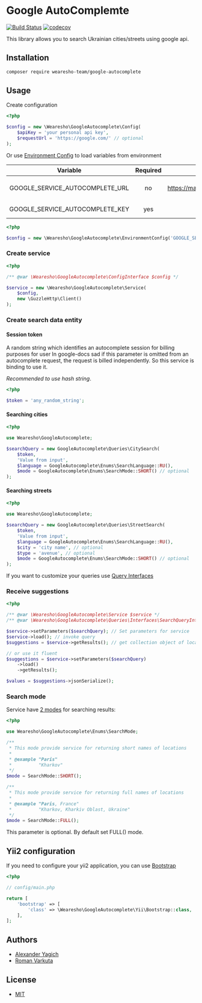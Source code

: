 # Google AutoComplemte
[![Build Status](https://travis-ci.org/wearesho-team/google-autocomplete.svg?branch=master)](https://travis-ci.org/wearesho-team/google-autocomplete)
[![codecov](https://codecov.io/gh/wearesho-team/google-autocomplete/branch/master/graph/badge.svg)](https://codecov.io/gh/wearesho-team/google-autocomplete)

This library allows you to search Ukrainian cities/streets using google api.

## Installation

```bash
composer require wearesho-team/google-autocomplete
```

## Usage

Create configuration

```php
<?php

$config = new \Wearesho\GoogleAutocomplete\Config(
    $apiKey = 'your personal api key',
    $requestUrl = 'https://google.com/' // optional
);
```

Or use [Environment Config](./src/EnvironmentConfig.php) to load variables from environment

| Variable | Required | Default value | Description |
|:-------------------------------:|:--------:|:------------------------------------------------------------:|:---------------------------------------:|
| GOOGLE_SERVICE_AUTOCOMPLETE_URL | no | https://maps.googleapis.com/maps/api/place/autocomplete/json | url for google-autocomplete-api service |
| GOOGLE_SERVICE_AUTOCOMPLETE_KEY | yes |  | your private key |

```php
<?php

$config = new \Wearesho\GoogleAutocomplete\EnvironmentConfig('GOOGLE_SERVICE_AUTOCOMPLETE');
```

### Create service

```php
<?php

/** @var \Wearesho\GoogleAutocomplete\ConfigInterface $config */

$service = new \Wearesho\GoogleAutocomplete\Service(
    $config,
    new \GuzzleHttp\Client()
);

```

### Create search data entity

#### Session token

A random string which identifies an autocomplete session for billing purposes for user
In google-docs sad if this parameter is omitted from an autocomplete request, the request is billed independently. 
So this service is binding to use it.

*Recommended to use hash string*.

```php
<?php

$token = 'any_random_string';
```

#### Searching cities
```php
<?php

use Wearesho\GoogleAutocomplete;

$searchQuery = new GoogleAutocomplete\Queries\CitySearch(
    $token,
    'Value from input',
    $language = GoogleAutocomplete\Enums\SearchLanguage::RU(),
    $mode = GoogleAutocomplete\Enums\SearchMode::SHORT() // optional
);
```

#### Searching streets
```php
<?php

use Wearesho\GoogleAutocomplete;

$searchQuery = new GoogleAutocomplete\Queries\StreetSearch(
    $token,
    'Value from input',
    $language = GoogleAutocomplete\Enums\SearchLanguage::RU(),
    $city = 'city name', // optional
    $type = 'avenue', // optional
    $mode = GoogleAutocomplete\Enums\SearchMode::SHORT() // optional
);
```

If you want to customize your queries use [Query Interfaces](./src/Queries/Interfaces)

### Receive suggestions

```php
<?php

/** @var \Wearesho\GoogleAutocomplete\Service $service */
/** @var \Wearesho\GoogleAutocomplete\Queries\Interfaces\SearchQueryInterface $searchQuery */

$service->setParameters($searchQuery); // Set parameters for service
$service->load(); // invoke query
$suggestions = $service->getResults(); // get collection object of locations

// or use it fluent
$suggestions = $service->setParameters($searchQuery)
    ->load()
    ->getResults();

$values = $suggestions->jsonSerialize();
```

### Search mode

Service have [2 modes](./src/Enums/SearchMode.php) for searching results:

```php
<?php

use Wearesho\GoogleAutocomplete\Enums\SearchMode;

/**
 * This mode provide service for returning short names of locations
 * 
 * @example "Paris"
 *          "Kharkov"
 */
$mode = SearchMode::SHORT();

/**
 * This mode provide service for returning full names of locations
 * 
 * @example "Paris, France"
 *          "Kharkov, Kharkiv Oblast, Ukraine"
 */
$mode = SearchMode::FULL();
```

This parameter is optional.
By default set FULL() mode.

## Yii2 configuration

If you need to configure your yii2 application, you can use [Bootstrap](./src/Yii/Bootstrap.php)

```php
<?php

// config/main.php

return [
    'bootstrap' => [
        'class' => \Wearesho\GoogleAutocomplete\Yii\Bootstrap::class,        
    ],
];
```

## Authors

- [Alexander Yagich](mailto:aleksa.yagich@gmail.com)
- [Roman Varkuta](mailto:roman.varkuta@gmail.com)

## License

- [MIT](./LICENSE)
